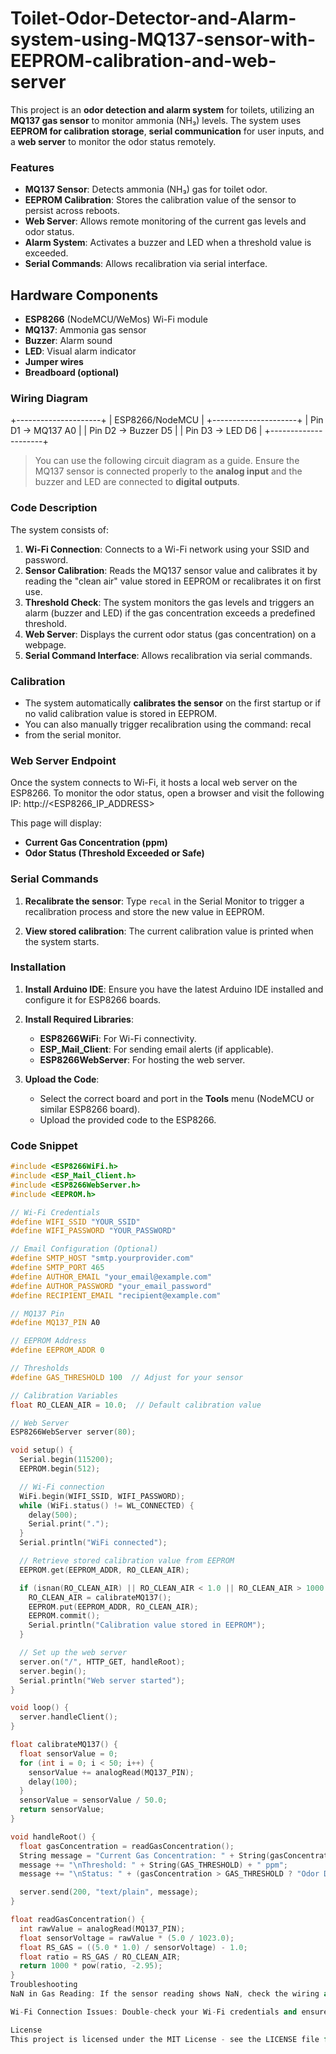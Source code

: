 # Toilet-Odor-Detector-and-Alarm-system-using-MQ137-sensor-with-EEPROM-calibration-and-web-server
This project is an **odor detection and alarm system** for toilets, utilizing an **MQ137 gas sensor** to monitor ammonia (NH₃) levels. The system uses **EEPROM for calibration storage**, **serial communication** for user inputs, and a **web server** to monitor the odor status remotely.

### Features
- **MQ137 Sensor**: Detects ammonia (NH₃) gas for toilet odor.
- **EEPROM Calibration**: Stores the calibration value of the sensor to persist across reboots.
- **Web Server**: Allows remote monitoring of the current gas levels and odor status.
- **Alarm System**: Activates a buzzer and LED when a threshold value is exceeded.
- **Serial Commands**: Allows recalibration via serial interface.

## Hardware Components
- **ESP8266** (NodeMCU/WeMos) Wi-Fi module
- **MQ137**: Ammonia gas sensor
- **Buzzer**: Alarm sound
- **LED**: Visual alarm indicator
- **Jumper wires**
- **Breadboard (optional)**

### Wiring Diagram
+---------------------+ | ESP8266/NodeMCU | +---------------------+ | Pin D1 -> MQ137 A0 | | Pin D2 -> Buzzer D5 | | Pin D3 -> LED D6 | +---------------------+

> You can use the following circuit diagram as a guide. Ensure the MQ137 sensor is connected properly to the **analog input** and the buzzer and LED are connected to **digital outputs**.

### Code Description
The system consists of:
1. **Wi-Fi Connection**: Connects to a Wi-Fi network using your SSID and password.
2. **Sensor Calibration**: Reads the MQ137 sensor value and calibrates it by reading the "clean air" value stored in EEPROM or recalibrates it on first use.
3. **Threshold Check**: The system monitors the gas levels and triggers an alarm (buzzer and LED) if the gas concentration exceeds a predefined threshold.
4. **Web Server**: Displays the current odor status (gas concentration) on a webpage.
5. **Serial Command Interface**: Allows recalibration via serial commands.

### Calibration
- The system automatically **calibrates the sensor** on the first startup or if no valid calibration value is stored in EEPROM.
- You can also manually trigger recalibration using the command: recal
- from the serial monitor.

### Web Server Endpoint
Once the system connects to Wi-Fi, it hosts a local web server on the ESP8266. To monitor the odor status, open a browser and visit the following IP:
http://<ESP8266_IP_ADDRESS>

This page will display:
- **Current Gas Concentration (ppm)**
- **Odor Status (Threshold Exceeded or Safe)**

### Serial Commands
1. **Recalibrate the sensor**: Type `recal` in the Serial Monitor to trigger a recalibration process and store the new value in EEPROM.

2. **View stored calibration**: The current calibration value is printed when the system starts.

### Installation

1. **Install Arduino IDE**: Ensure you have the latest Arduino IDE installed and configure it for ESP8266 boards.
2. **Install Required Libraries**:
   - **ESP8266WiFi**: For Wi-Fi connectivity.
   - **ESP_Mail_Client**: For sending email alerts (if applicable).
   - **ESP8266WebServer**: For hosting the web server.

3. **Upload the Code**:
   - Select the correct board and port in the **Tools** menu (NodeMCU or similar ESP8266 board).
   - Upload the provided code to the ESP8266.

### Code Snippet
```cpp
#include <ESP8266WiFi.h>
#include <ESP_Mail_Client.h>
#include <ESP8266WebServer.h>
#include <EEPROM.h>

// Wi-Fi Credentials
#define WIFI_SSID "YOUR_SSID"
#define WIFI_PASSWORD "YOUR_PASSWORD"

// Email Configuration (Optional)
#define SMTP_HOST "smtp.yourprovider.com"
#define SMTP_PORT 465
#define AUTHOR_EMAIL "your_email@example.com"
#define AUTHOR_PASSWORD "your_email_password"
#define RECIPIENT_EMAIL "recipient@example.com"

// MQ137 Pin
#define MQ137_PIN A0

// EEPROM Address
#define EEPROM_ADDR 0

// Thresholds
#define GAS_THRESHOLD 100  // Adjust for your sensor

// Calibration Variables
float RO_CLEAN_AIR = 10.0;  // Default calibration value

// Web Server
ESP8266WebServer server(80);

void setup() {
  Serial.begin(115200);
  EEPROM.begin(512);

  // Wi-Fi connection
  WiFi.begin(WIFI_SSID, WIFI_PASSWORD);
  while (WiFi.status() != WL_CONNECTED) {
    delay(500);
    Serial.print(".");
  }
  Serial.println("WiFi connected");

  // Retrieve stored calibration value from EEPROM
  EEPROM.get(EEPROM_ADDR, RO_CLEAN_AIR);

  if (isnan(RO_CLEAN_AIR) || RO_CLEAN_AIR < 1.0 || RO_CLEAN_AIR > 1000.0) {
    RO_CLEAN_AIR = calibrateMQ137();
    EEPROM.put(EEPROM_ADDR, RO_CLEAN_AIR);
    EEPROM.commit();
    Serial.println("Calibration value stored in EEPROM");
  }

  // Set up the web server
  server.on("/", HTTP_GET, handleRoot);
  server.begin();
  Serial.println("Web server started");
}

void loop() {
  server.handleClient();
}

float calibrateMQ137() {
  float sensorValue = 0;
  for (int i = 0; i < 50; i++) {
    sensorValue += analogRead(MQ137_PIN);
    delay(100);
  }
  sensorValue = sensorValue / 50.0;
  return sensorValue;
}

void handleRoot() {
  float gasConcentration = readGasConcentration();
  String message = "Current Gas Concentration: " + String(gasConcentration) + " ppm";
  message += "\nThreshold: " + String(GAS_THRESHOLD) + " ppm";
  message += "\nStatus: " + (gasConcentration > GAS_THRESHOLD ? "Odor Detected" : "Safe");

  server.send(200, "text/plain", message);
}

float readGasConcentration() {
  int rawValue = analogRead(MQ137_PIN);
  float sensorVoltage = rawValue * (5.0 / 1023.0);
  float RS_GAS = ((5.0 * 1.0) / sensorVoltage) - 1.0;
  float ratio = RS_GAS / RO_CLEAN_AIR;
  return 1000 * pow(ratio, -2.95);
}
Troubleshooting
NaN in Gas Reading: If the sensor reading shows NaN, check the wiring and ensure the sensor is correctly connected and powered.

Wi-Fi Connection Issues: Double-check your Wi-Fi credentials and ensure the ESP8266 is in range.

License
This project is licensed under the MIT License - see the LICENSE file for details.
